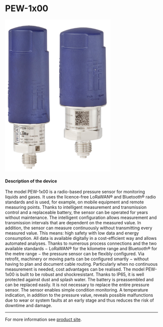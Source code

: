 # PEW-1x00

![PEW](../../../../../docs/public/PEW.png)

#### Description of the device

The model PEW-1x00 is a radio-based pressure sensor for monitoring liquids and gases. It uses the licence-free LoRaWAN® and Bluetooth® radio standards and is used, for example, on mobile equipment and remote measuring points. Thanks to intelligent measurement and transmission control and a replaceable battery, the sensor can be operated for years without maintenance.
The intelligent configuration allows measurement and transmission intervals that are dependent on the measured value. In addition, the sensor can measure continuously without transmitting every measured value. This means: high safety with low data and energy consumption. All data is available digitally in a cost-efficient way and allows automated analyses.
Thanks to numerous process connections and the two available standards − LoRaWAN® for the kilometre range and Bluetooth® for the metre range − the pressure sensor can be flexibly configured.
Via retrofit, machinery or moving parts can be configured smartly − without having to plan and document cable routing. Particularly when no continuous measurement is needed, cost advantages can be realised.
The model PEW-1x00 is built to be robust and shockresistant. Thanks to IP65, it is well protected against dust and splash water. The battery is preassembled and can be replaced easily. It is not necessary to replace the entire pressure sensor.
The sensor enables simple condition monitoring. A temperature indication, in addition to the pressure value, reveals possible malfunctions due to wear or system faults at an early stage and thus reduces the risk of downtime and damage.

---

For more information see [product site](https://www.wika.com/de-de/pew_1000.WIKA).
